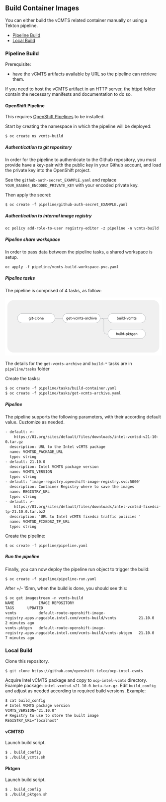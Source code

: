 ## Build Container Images

You can either build the vCMTS related container manually or using a Tekton pipeline.

<!-- TOC -->
- [Pipeline Build](#pipeline-build)
- [Local Build](#local-build)
<!-- TOC -->

### Pipeline Build

Prerequisite:
- have the vCMTS artifacts available by URL so the pipeline can retrieve them.

If you need to host the vCMTS artifact in an HTTP server, the [httpd](httpd) folder contain the necessary manifests and documentation to do so.

#### OpenShift Pipeline

This requires [OpenShift Pipelines](https://docs.openshift.com/container-platform/4.9/cicd/pipelines/installing-pipelines.html) to be installed.

Start by creating the namespace in which the pipeline will be deployed:

~~~
$ oc create ns vcmts-build
~~~

##### Authentication to git repository

In order for the pipeline to authenticate to the Github repository, you must provide have a key-pair with the public key in your Github account, and load the private key into the OpenShift project.

See the `github-auth-secret_EXAMPLE.yaml` and replace `YOUR_BASE64_ENCODED_PRIVATE_KEY` with your encoded private key.

Then apply the secret:
~~~
$ oc create -f pipeline/github-auth-secret_EXAMPLE.yaml
~~~

##### Authentication to internal image registry

~~~
oc policy add-role-to-user registry-editor -z pipeline -n vcmts-build
~~~

##### Pipeline share workspace

In order to pass data between the pipeline tasks, a shared workspace is setup.

~~~
oc apply -f pipeline/vcmts-build-workspace-pvc.yaml
~~~

##### Pipeline tasks

The pipeline is comprised of 4 tasks, as follow:

![Architecture](../docs/pipeline-overview.png)

The details for the `get-vcmts-archive` and `build-*` tasks are in `pipeline/tasks` folder

Create the tasks:

~~~
$ oc create -f pipeline/tasks/build-container.yaml
$ oc create -f pipeline/tasks/get-vcmts-archive.yaml
~~~

##### Pipeline

The pipeline supports the following parameters, with their according default value.
Cuztomize as needed.

    - default: >-
        https://01.org/sites/default/files/downloads/intel-vcmtsd-v21-10-0.tar.gz
      description: URL to the Intel vCMTS package
      name: VCMTSD_PACKAGE_URL
      type: string
    - default: 21.10.0
      description: Intel VCMTS package version
      name: VCMTS_VERSION
      type: string
    - default: 'image-registry.openshift-image-registry.svc:5000'
      description: Container Registry where to save the images
      name: REGISTRY_URL
      type: string
    - default: >-
        https://01.org/sites/default/files/downloads/intel-vcmtsd-fixedsz-tp-21.10.0.tar.bz2
      description: 'URL to Intel vCMTS fixedsz traffic policies '
      name: VCMTSD_FIXEDSZ_TP_URL
      type: string


Create the pipeline:

~~~
$ oc create -f pipeline/pipeline.yaml
~~~

##### Run the pipeline

Finally, you can now deploy the pipeline run object to trigger the build:

~~~
$ oc create -f pipeline/pipeline-run.yaml
~~~

After +/- 15mn, when the build is done, you should see this:

~~~
$ oc get imagestream -n vcmts-build
NAME           IMAGE REPOSITORY                                                                          TAGS      UPDATED
vcmts          default-route-openshift-image-registry.apps.npgcable.intel.com/vcmts-build/vcmts          21.10.0   2 minutes ago
vcmts-pktgen   default-route-openshift-image-registry.apps.npgcable.intel.com/vcmts-build/vcmts-pktgen   21.10.0   7 minutes ago
~~~

### Local Build

Clone this repository.

```
$ git clone https://github.com/openshift-telco/ocp-intel-cvmts
```

Acquire Intel vCMTS package and copy to `ocp-intel-vcmts` directory. 
Example package: `intel-vcmtsd-v21-10-0-beta.tar.gz`.
Edit `build_config` and adjust as needed according to required build versions. Example:

```
$ cat build_config 
# Intel VCMTS package version
VCMTS_VERSION="21.10.0"
# Registry to use to store the built image
REGISTRY_URL="localhost"
```

#### vCMTSD

Launch build script.

```
$ . build_config
$ ./build_vcmts.sh
```

#### Pktgen

Launch build script.

```
$ . build_config
$ ./build_pktgen.sh
```